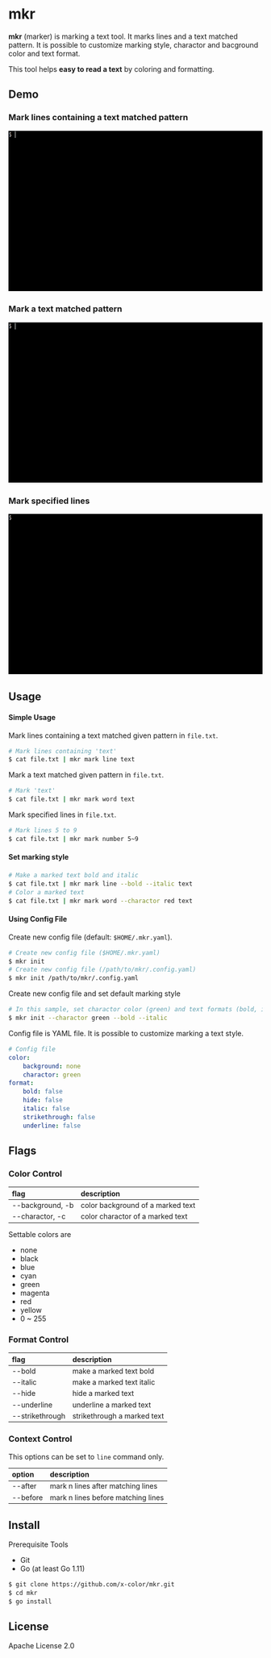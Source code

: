# mkr

**mkr** (marker) is marking a text tool.
It marks lines and a text matched pattern.
It is possible to customize marking style, charactor and bacground color and text format.

This tool helps **easy to read a text** by coloring and formatting.

## Demo

### Mark lines containing a text matched pattern

![line command](resources/demo001.gif)

### Mark a text matched pattern

![line command](resources/demo002.gif)

### Mark specified lines

![line command](resources/demo003.gif)

## Usage

#### Simple Usage

Mark lines containing a text matched given pattern in `file.txt`.

```bash
# Mark lines containing 'text'
$ cat file.txt | mkr mark line text
```

Mark a text matched given pattern in `file.txt`.

```bash
# Mark 'text'
$ cat file.txt | mkr mark word text
```

Mark specified lines in `file.txt`.

```bash
# Mark lines 5 to 9
$ cat file.txt | mkr mark number 5~9
```

#### Set marking style

```bash
# Make a marked text bold and italic
$ cat file.txt | mkr mark line --bold --italic text
# Color a marked text
$ cat file.txt | mkr mark word --charactor red text
```

#### Using Config File

Create new config file (default: `$HOME/.mkr.yaml`).

```bash
# Create new config file ($HOME/.mkr.yaml)
$ mkr init
# Create new config file (/path/to/mkr/.config.yaml)
$ mkr init /path/to/mkr/.config.yaml
```

Create new config file and set default marking style

```bash
# In this sample, set charactor color (green) and text formats (bold, italic)
$ mkr init --charactor green --bold --italic
```

Config file is YAML file. It is possible to customize marking a text style.

```yaml
# Config file
color:
    background: none
    charactor: green
format:
    bold: false
    hide: false
    italic: false
    strikethrough: false
    underline: false
```

## Flags

### Color Control

| flag | description |
|:-|:-|
| --background, -b | color background of a marked text |
| --charactor, -c | color charactor of a marked text |

Settable colors are

- none
- black
- blue
- cyan
- green
- magenta
- red
- yellow
- 0 ~ 255

### Format Control

| flag | description |
|:-|:-|
| --bold | make a marked text bold |
| --italic | make a marked text italic |
| --hide | hide a marked text |
| --underline | underline a marked text |
| --strikethrough | strikethrough a marked text |

### Context Control

This options can be set to `line` command only.

| option | description |
|:-|:-|
| --after | mark n lines after matching lines |
| --before | mark n lines before matching lines |

## Install

Prerequisite Tools

- Git
- Go (at least Go 1.11)

```bash
$ git clone https://github.com/x-color/mkr.git
$ cd mkr
$ go install
```

## License

Apache License 2.0
